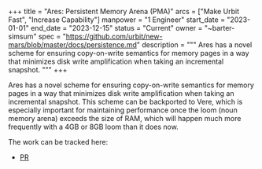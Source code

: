 +++
title = "Ares: Persistent Memory Arena (PMA)"
arcs = ["Make Urbit Fast", "Increase Capability"]
manpower = "1 Engineer"
start_date = "2023-01-01"
end_date = "2023-12-15"
status = "Current"
owner = "~barter-simsum"
spec = "https://github.com/urbit/new-mars/blob/master/docs/persistence.md"
description = """
Ares has a novel scheme for ensuring copy-on-write semantics for memory pages in a way that minimizes disk write amplification when taking an incremental snapshot. 
"""
+++

Ares has a novel scheme for ensuring copy-on-write semantics for memory pages in a way that minimizes disk write amplification when taking an incremental snapshot.  This scheme can be backported to Vere, which is especially important for maintaining performance once the loom (noun memory arena) exceeds the size of RAM, which will happen much more frequently with a 4GB or 8GB loom than it does now.

The work can be tracked here:

- [PR](https://github.com/urbit/ares/pull/143)

